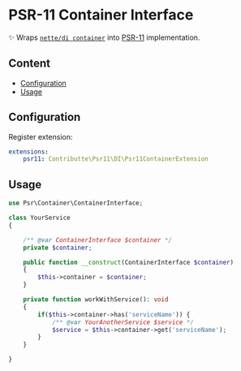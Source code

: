 # PSR-11 Container Interface

:sparkles: Wraps [`nette/di container`](https://github.com/nette/di) into [PSR-11](https://github.com/php-fig/fig-standards/blob/master/accepted/PSR-11-container.md) implementation.

## Content

- [Configuration](#configuration)
- [Usage](#usage)

## Configuration

Register extension:

```yaml
extensions:
    psr11: Contributte\Psr11\DI\Psr11ContainerExtension
```
## Usage

```php
use Psr\Container\ContainerInterface;

class YourService
{

    /** @var ContainerInterface $container */
    private $container;

    public function __construct(ContainerInterface $container)
    {
        $this->container = $container;
    }

    private function workWithService(): void
    {
        if($this->container->has('serviceName')) {
            /** @var YourAnotherService $service */
            $service = $this->container->get('serviceName');
        }
    }

}

```

